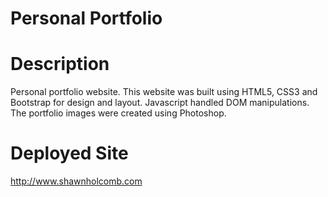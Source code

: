 # Personal Portfolio

# Description

Personal portfolio website.  This website was built using HTML5, CSS3 and Bootstrap for design and layout.  Javascript handled DOM manipulations.  The portfolio images were created using Photoshop.

# Deployed Site

http://www.shawnholcomb.com
